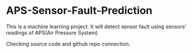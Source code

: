 # APS-Sensor-Fault-Prediction
This is a machine learning project. It will detect sensor fault using sensors' readings of APS(Air Pressure System)

Checking source code and github repo connection.